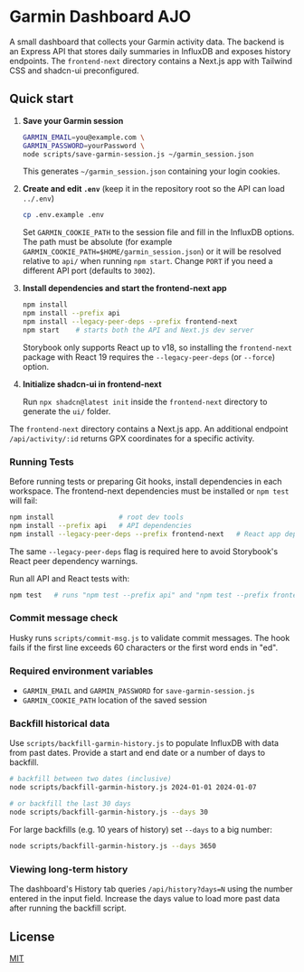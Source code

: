 # Garmin Dashboard AJO

A small dashboard that collects your Garmin activity data. The backend is an Express API that stores daily summaries in InfluxDB and exposes history endpoints. The `frontend-next` directory contains a Next.js app with Tailwind CSS and shadcn-ui preconfigured.

## Quick start

1. **Save your Garmin session**

   ```bash
   GARMIN_EMAIL=you@example.com \
   GARMIN_PASSWORD=yourPassword \
   node scripts/save-garmin-session.js ~/garmin_session.json
   ```

   This generates `~/garmin_session.json` containing your login cookies.

2. **Create and edit `.env`** (keep it in the repository root so the API can load `../.env`)

   ```bash
   cp .env.example .env
   ```

   Set `GARMIN_COOKIE_PATH` to the session file and fill in the InfluxDB
   options. The path must be absolute (for example
   `GARMIN_COOKIE_PATH=$HOME/garmin_session.json`) or it will be resolved
   relative to `api/` when running `npm start`. Change `PORT` if you need a
   different API port (defaults to `3002`).

3. **Install dependencies and start the frontend-next app**

   ```bash
   npm install
   npm install --prefix api
   npm install --legacy-peer-deps --prefix frontend-next
   npm start    # starts both the API and Next.js dev server
   ```

   Storybook only supports React up to v18, so installing the `frontend-next`
   package with React 19 requires the `--legacy-peer-deps` (or `--force`)
   option.

4. **Initialize shadcn-ui in frontend-next**

   Run `npx shadcn@latest init` inside the `frontend-next` directory to
   generate the `ui/` folder.

  The `frontend-next` directory contains a Next.js app.
An additional endpoint `/api/activity/:id` returns GPX coordinates for a specific activity.

### Running Tests

Before running tests or preparing Git hooks, install dependencies in each
workspace. The frontend-next dependencies must be installed or `npm test` will fail:

```bash
npm install                # root dev tools
npm install --prefix api   # API dependencies
npm install --legacy-peer-deps --prefix frontend-next   # React app dependencies
```

The same `--legacy-peer-deps` flag is required here to avoid Storybook's
React peer dependency warnings.

Run all API and React tests with:

```bash
npm test   # runs "npm test --prefix api" and "npm test --prefix frontend-next"
```

### Commit message check

Husky runs `scripts/commit-msg.js` to validate commit messages. The hook fails if the first line exceeds 60 characters or the first word ends in "ed".

### Required environment variables

- `GARMIN_EMAIL` and `GARMIN_PASSWORD` for `save-garmin-session.js`
- `GARMIN_COOKIE_PATH` location of the saved session

### Backfill historical data

Use `scripts/backfill-garmin-history.js` to populate InfluxDB with data from
past dates. Provide a start and end date or a number of days to backfill.

```bash
# backfill between two dates (inclusive)
node scripts/backfill-garmin-history.js 2024-01-01 2024-01-07

# or backfill the last 30 days
node scripts/backfill-garmin-history.js --days 30
```

For large backfills (e.g. 10 years of history) set `--days` to a big number:

```bash
node scripts/backfill-garmin-history.js --days 3650
```

### Viewing long-term history

The dashboard's History tab queries `/api/history?days=N` using the number
entered in the input field. Increase the days value to load more past data
after running the backfill script.

## License

[MIT](LICENSE)
